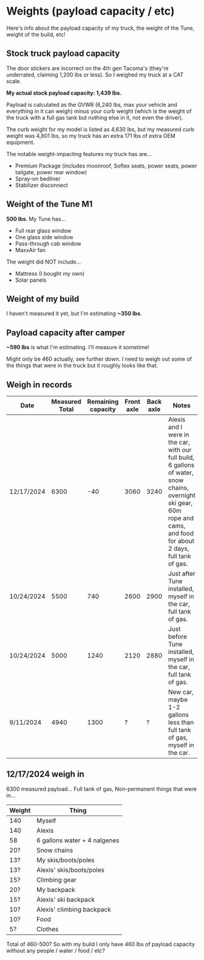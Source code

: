 # Weights (payload capacity / etc)

Here's info about the payload capacity of my truck, the weight of the Tune, weight of the build, etc!

## Stock truck payload capacity

The door stickers are incorrect on the 4th gen Tacoma's (they're underrated, claiming 1,200 lbs or less). So I weighed my truck at a CAT scale.

**My actual stock payload capacity: 1,439 lbs.**

Payload is calculated as the GVWR (6,240 lbs, max your vehicle and everything in it can weigh) minus your curb weight (which is the weight of the truck with a full gas tank but nothing else in it, not even the driver).

The curb weight for my model is listed as 4,630 lbs, but my measured curb weight was 4,801 lbs, so my truck has an extra 171 lbs of extra OEM equipment.

The notable weight-impacting features my truck has are...

* Premium Package (includes moonroof, Softex seats, power seats, power tailgate, power rear window)
* Spray-on bedliner
* Stabilizer disconnect

## Weight of the Tune M1

**500 lbs**. My Tune has...

* Full rear glass window
* One glass side window
* Pass-through cab window
* MaxxAir fan

The weight did NOT include...

* Mattress (I bought my own)
* Solar panels

## Weight of my build

I haven't measured it yet, but I'm estimating **~350 lbs**.

## Payload capacity after camper

**~590 lbs** is what I'm estimating. I'll measure it sometime!

Might only be 460 actually, see further down. I need to weigh out some of the things that were in the truck but it roughly looks like that. 

## Weigh in records

Date | Measured Total | Remaining capacity | Front axle | Back axle | Notes
--|--|--|--|--|--
12/17/2024 | 6300 | -40 | 3060 | 3240 | Alexis and I were in the car, with our full build, 6 gallons of water, snow chains, overnight ski gear, 60m rope and cams, and food for about 2 days, full tank of gas. 
10/24/2024 | 5500 | 740 | 2600 | 2900 | Just after Tune installed, myself in the car, full tank of gas. 
10/24/2024 | 5000 | 1240 | 2120 | 2880 | Just before Tune installed, myself in the car, full tank of gas. 
9/11/2024 | 4940 | 1300 | ? | ? | New car, maybe 1-2 gallons less than full tank of gas, myself in the car. 

## 12/17/2024 weigh in

6300 measured payload... Full tank of gas, Non-permanent things that were in...

Weight | Thing
--|--
140 | Myself
140 | Alexis
58 | 6 gallons water + 4 nalgenes
20? | Snow chains
13? | My skis/boots/poles
13? | Alexis' skis/boots/poles
15? | Climbing gear
20? | My backpack
15? | Alexis' ski backpack
10? | Alexis' climbing backpack
10? | Food
5? | Clothes

Total of 460-500? So with my build I only have 460 lbs of payload capacity without any people / water / food / etc?